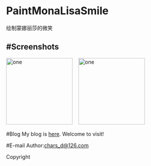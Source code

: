﻿# PaintMonaLisaSmile
绘制蒙娜丽莎的微笑

#Screenshots
-----------------------
<img alt="one" src="https://raw.github.com/charsdavy/PaintMonaLisaSmile/master/screenshots/1.png" width="180">
&nbsp;&nbsp;
<img alt="one" src="https://raw.github.com/charsdavy/PaintMonaLisaSmile/master/screenshots/2.png" width="180">
&nbsp;&nbsp;

#Blog
My blog is [here](http://my.oschina.net/chars/blog). Welcome to visit!

#E-mail
Author:chars_d@126.com

Copyright
